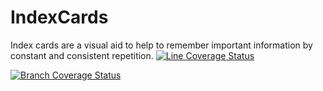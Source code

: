 # IndexCards

Index cards are a visual aid to help to remember important information by constant and consistent repetition.
[![Line Coverage Status](./IndexCards/Backend/CardsAPI/CardsAPITests/coverage-badge-line.svg)](https://github.com/danpetitt/open-cover-badge-generator-action/)

[![Branch Coverage Status](./IndexCards/Backend/CardsAPI/CardsAPITests/coverage-badge-branch.svg)](https://github.com/danpetitt/open-cover-badge-generator-action/)
